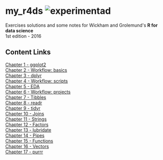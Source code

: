 # my_r4ds ![experimentad](https://img.shields.io/badge/lifecycle-experimental-orange.svg)
Exercises solutions and some notes for Wickham and Grolemund's **R for data science**  
1st edition - 2016  

## Content Links
[Chapter 1 - ggplot2](https://github.com/daczarne/my_r4ds/blob/master/01_ggplot2.R)  
[Chapter 2 - Workflow: basics](https://github.com/daczarne/my_r4ds/blob/master/02_workflow_basics.R)  
[Chapter 3 - dplyr](https://github.com/daczarne/my_r4ds/blob/master/03_dplyr.R)  
[Chapter 4 - Workflow: scripts](https://github.com/daczarne/my_r4ds/blob/master/04_workflow_scripts.R)  
[Chapter 5 - EDA](https://github.com/daczarne/my_r4ds/blob/master/05_eda.R)  
[Chapter 6 - Workflow: projects]()  
[Chapter 7 - Tibbles](https://github.com/daczarne/my_r4ds/blob/master/07_tibbles.R)  
[Chapter 8 - readr](https://github.com/daczarne/my_r4ds/blob/master/08_readr.R)  
[Chapter 9 - tidyr](https://github.com/daczarne/my_r4ds/blob/master/09_tidyr.R)  
[Chapter 10 - Joins](https://github.com/daczarne/my_r4ds/blob/master/10_joins.R)  
[Chapter 11 - Strings](https://github.com/daczarne/my_r4ds/blob/master/11_strings.R)  
[Chapter 12 - Factors](https://github.com/daczarne/my_r4ds/blob/master/12_factors.Rmd)  
[Chapter 13 - lubridate](https://github.com/daczarne/my_r4ds/blob/master/13_lubridate.R)  
[Chapter 14 - Pipes](https://github.com/daczarne/my_r4ds/blob/master/14_pipes.R)  
[Chapter 15 - Functions](https://github.com/daczarne/my_r4ds/blob/master/15_functions.R)  
[Chapter 16 - Vectors](https://github.com/daczarne/my_r4ds/blob/master/16_vectors.R)  
[Chapter 17 - purrr](https://github.com/daczarne/my_r4ds/blob/master/17_purrr.R)  
